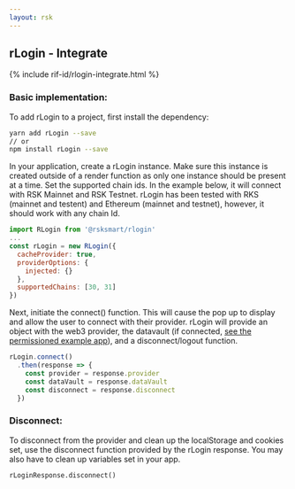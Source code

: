 ```yaml
---
layout: rsk
---
```


## rLogin - Integrate

{% include rif-id/rlogin-integrate.html %}

### Basic implementation:

To add rLogin to a project, first install the dependency:

```bash
yarn add rLogin --save
// or
npm install rLogin --save
```

In your application, create a rLogin instance. Make sure this instance is created outside of a render function as only one instance should be present at a time. Set the supported chain ids. In the example below, it will connect with RSK Mainnet and RSK Testnet. rLogin has been tested with RKS (mainnet and testent) and Ethereum (mainnet and testnet), however, it should work with any chain Id.

```javascript
import RLogin from '@rsksmart/rlogin'
...
const rLogin = new RLogin({
  cacheProvider: true,
  providerOptions: {
    injected: {}
  },
  supportedChains: [30, 31]
})
```

Next, initiate the connect() function. This will cause the pop up to display and allow the user to connect with their provider. rLogin will provide an object with the web3 provider, the datavault (if connected, [see the permissioned example app](https://github.com/rsksmart/rlogin-sample-apps/blob/main/permissioned-app/frontend-app/src/App.js#L63-L92)), and a disconnect/logout function.

```javascript
rLogin.connect()
  .then(response => {
    const provider = response.provider
    const dataVault = response.dataVault
    const disconnect = response.disconnect
  })
```

### Disconnect:

To disconnect from the provider and clean up the localStorage and cookies set, use the disconnect function provided by the rLogin response. You may also have to clean up variables set in your app.

```
rLoginResponse.disconnect()
```